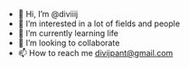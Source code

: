 - 👋 Hi, I’m @diviiij
- 👀 I’m interested in a lot of fields and people
- 🌱 I’m currently learning life
- 💞️ I’m looking to collaborate 
- 📫 How to reach me divijpant@gmail.com

<!---
diviiij/diviiij is a ✨ special ✨ repository because its `README.md` (this file) appears on your GitHub profile.
You can click the Preview link to take a look at your changes.
--->
